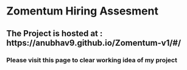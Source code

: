 # Zomentum Hiring Assesment

<h2>The Project is hosted at : https://anubhav9.github.io/Zomentum-v1/#/</h2>
<h3>Please visit this page to clear working idea of my project</h3>


